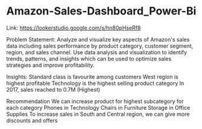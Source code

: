 # Amazon-Sales-Dashboard_Power-Bi

Link: https://lookerstudio.google.com/s/hn80pHseRf8


Problem Statement:
Analyze and visualize key aspects of Amazon's sales data including sales performance by product category, customer segment, region, and sales channel. 
Use data analysis and visualization to identify trends, patterns, and insights which can be used to optimize sales strategies and improve profitability.

Insights:
Standard class is favourite among customers
West region is highest profitable
Technology is the highest selling product category
In 2017, sales reached to 0.7M (Highest)

Recommendation
We can increase product for highest subcategory for each category
Phones in Technology
Chairs in Furniture
Storage in Office Supplies
To increase sales in South and Central region, we can give more discounts and offers
